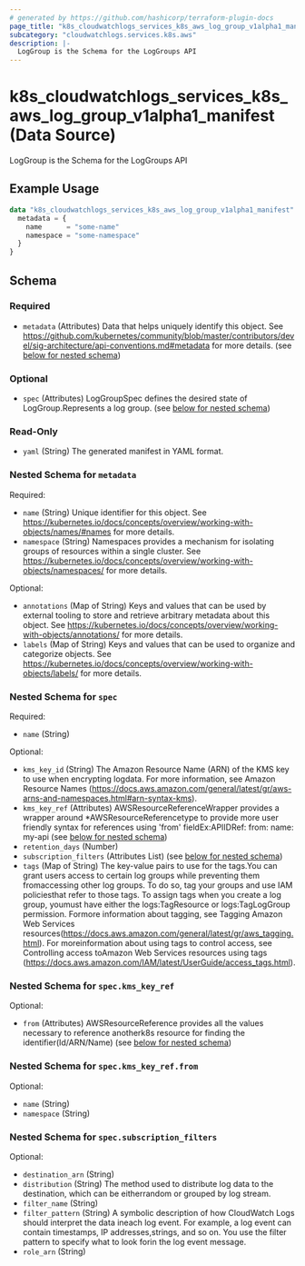 ```yaml
---
# generated by https://github.com/hashicorp/terraform-plugin-docs
page_title: "k8s_cloudwatchlogs_services_k8s_aws_log_group_v1alpha1_manifest Data Source - terraform-provider-k8s"
subcategory: "cloudwatchlogs.services.k8s.aws"
description: |-
  LogGroup is the Schema for the LogGroups API
---
```


# k8s_cloudwatchlogs_services_k8s_aws_log_group_v1alpha1_manifest (Data Source)

LogGroup is the Schema for the LogGroups API

## Example Usage

```terraform
data "k8s_cloudwatchlogs_services_k8s_aws_log_group_v1alpha1_manifest" "example" {
  metadata = {
    name      = "some-name"
    namespace = "some-namespace"
  }
}
```

<!-- schema generated by tfplugindocs -->
## Schema

### Required

- `metadata` (Attributes) Data that helps uniquely identify this object. See https://github.com/kubernetes/community/blob/master/contributors/devel/sig-architecture/api-conventions.md#metadata for more details. (see [below for nested schema](#nestedatt--metadata))

### Optional

- `spec` (Attributes) LogGroupSpec defines the desired state of LogGroup.Represents a log group. (see [below for nested schema](#nestedatt--spec))

### Read-Only

- `yaml` (String) The generated manifest in YAML format.

<a id="nestedatt--metadata"></a>
### Nested Schema for `metadata`

Required:

- `name` (String) Unique identifier for this object. See https://kubernetes.io/docs/concepts/overview/working-with-objects/names/#names for more details.
- `namespace` (String) Namespaces provides a mechanism for isolating groups of resources within a single cluster. See https://kubernetes.io/docs/concepts/overview/working-with-objects/namespaces/ for more details.

Optional:

- `annotations` (Map of String) Keys and values that can be used by external tooling to store and retrieve arbitrary metadata about this object. See https://kubernetes.io/docs/concepts/overview/working-with-objects/annotations/ for more details.
- `labels` (Map of String) Keys and values that can be used to organize and categorize objects. See https://kubernetes.io/docs/concepts/overview/working-with-objects/labels/ for more details.


<a id="nestedatt--spec"></a>
### Nested Schema for `spec`

Required:

- `name` (String)

Optional:

- `kms_key_id` (String) The Amazon Resource Name (ARN) of the KMS key to use when encrypting logdata. For more information, see Amazon Resource Names (https://docs.aws.amazon.com/general/latest/gr/aws-arns-and-namespaces.html#arn-syntax-kms).
- `kms_key_ref` (Attributes) AWSResourceReferenceWrapper provides a wrapper around *AWSResourceReferencetype to provide more user friendly syntax for references using 'from' fieldEx:APIIDRef:	from:	  name: my-api (see [below for nested schema](#nestedatt--spec--kms_key_ref))
- `retention_days` (Number)
- `subscription_filters` (Attributes List) (see [below for nested schema](#nestedatt--spec--subscription_filters))
- `tags` (Map of String) The key-value pairs to use for the tags.You can grant users access to certain log groups while preventing them fromaccessing other log groups. To do so, tag your groups and use IAM policiesthat refer to those tags. To assign tags when you create a log group, youmust have either the logs:TagResource or logs:TagLogGroup permission. Formore information about tagging, see Tagging Amazon Web Services resources(https://docs.aws.amazon.com/general/latest/gr/aws_tagging.html). For moreinformation about using tags to control access, see Controlling access toAmazon Web Services resources using tags (https://docs.aws.amazon.com/IAM/latest/UserGuide/access_tags.html).

<a id="nestedatt--spec--kms_key_ref"></a>
### Nested Schema for `spec.kms_key_ref`

Optional:

- `from` (Attributes) AWSResourceReference provides all the values necessary to reference anotherk8s resource for finding the identifier(Id/ARN/Name) (see [below for nested schema](#nestedatt--spec--kms_key_ref--from))

<a id="nestedatt--spec--kms_key_ref--from"></a>
### Nested Schema for `spec.kms_key_ref.from`

Optional:

- `name` (String)
- `namespace` (String)



<a id="nestedatt--spec--subscription_filters"></a>
### Nested Schema for `spec.subscription_filters`

Optional:

- `destination_arn` (String)
- `distribution` (String) The method used to distribute log data to the destination, which can be eitherrandom or grouped by log stream.
- `filter_name` (String)
- `filter_pattern` (String) A symbolic description of how CloudWatch Logs should interpret the data ineach log event. For example, a log event can contain timestamps, IP addresses,strings, and so on. You use the filter pattern to specify what to look forin the log event message.
- `role_arn` (String)
